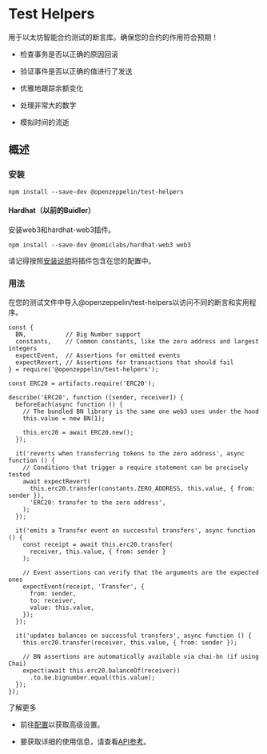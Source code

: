 # Test Helpers
用于以太坊智能合约测试的断言库。确保您的合约的作用符合预期！

* 检查事务是否以正确的原因回滚

* 验证事件是否以正确的值进行了发送

* 优雅地跟踪余额变化

* 处理非常大的数字

* 模拟时间的流逝

## 概述

### 安装
```
npm install --save-dev @openzeppelin/test-helpers
```

#### Hardhat（以前的Buidler）
安装web3和hardhat-web3插件。
```
npm install --save-dev @nomiclabs/hardhat-web3 web3
```

请记得按照[安装说明](https://hardhat.org/plugins/nomiclabs-hardhat-web3.html#installation)将插件包含在您的配置中。

### 用法
在您的测试文件中导入@openzeppelin/test-helpers以访问不同的断言和实用程序。
```
const {
  BN,           // Big Number support
  constants,    // Common constants, like the zero address and largest integers
  expectEvent,  // Assertions for emitted events
  expectRevert, // Assertions for transactions that should fail
} = require('@openzeppelin/test-helpers');

const ERC20 = artifacts.require('ERC20');

describe('ERC20', function ([sender, receiver]) {
  beforeEach(async function () {
    // The bundled BN library is the same one web3 uses under the hood
    this.value = new BN(1);

    this.erc20 = await ERC20.new();
  });

  it('reverts when transferring tokens to the zero address', async function () {
    // Conditions that trigger a require statement can be precisely tested
    await expectRevert(
      this.erc20.transfer(constants.ZERO_ADDRESS, this.value, { from: sender }),
      'ERC20: transfer to the zero address',
    );
  });

  it('emits a Transfer event on successful transfers', async function () {
    const receipt = await this.erc20.transfer(
      receiver, this.value, { from: sender }
    );

    // Event assertions can verify that the arguments are the expected ones
    expectEvent(receipt, 'Transfer', {
      from: sender,
      to: receiver,
      value: this.value,
    });
  });

  it('updates balances on successful transfers', async function () {
    this.erc20.transfer(receiver, this.value, { from: sender });

    // BN assertions are automatically available via chai-bn (if using Chai)
    expect(await this.erc20.balanceOf(receiver))
      .to.be.bignumber.equal(this.value);
  });
});
```

了解更多
* 前往[配置](./Configuration.md)以获取高级设置。

* 要获取详细的使用信息，请查看[API参考](./API%20Reference.md)。
